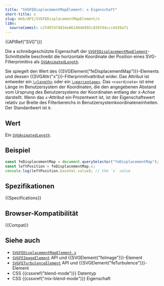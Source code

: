 ```yaml
---
title: "SVGFEDisplacementMapElement: x Eigenschaft"
short-title: x
slug: Web/API/SVGFEDisplacementMapElement/x
l10n:
  sourceCommit: c2fd97474834e061404b992c8397d4ccc4439a71
---
```


{{APIRef("SVG")}}

Die **`x`** schreibgeschützte Eigenschaft der [`SVGFEDisplacementMapElement`](/de/docs/Web/API/SVGFEDisplacementMapElement)-Schnittstelle beschreibt die horizontale Koordinate der Position eines SVG-Filterprimitivs als [`SVGAnimatedLength`](/de/docs/Web/API/SVGAnimatedLength).

Sie spiegelt den Wert des {{SVGElement("feDisplacementMap")}}-Elements und dessen {{SVGAttr("x")}}-Filterprimitivattribut wider. Das Attribut ist entweder ein [`\<length>`](/de/docs/Web/SVG/Guides/Content_type#length) oder ein [`\<percentage>`](/de/docs/Web/SVG/Guides/Content_type#percentage). Das `<coordinate>` ist eine Länge im Benutzersystem der Koordinaten, die den angegebenen Abstand vom Ursprung des Benutzersystems der Koordinaten entlang der x-Achse darstellt. Wenn das `x`-Attribut ein Prozentwert ist, ist der Eigenschaftswert relativ zur Breite des Filterbereichs in Benutzersystemkoordinateneinheiten. Der Standardwert ist `0`.

## Wert

Ein [`SVGAnimatedLength`](/de/docs/Web/API/SVGAnimatedLength).

## Beispiel

```js
const feDisplacementMap = document.querySelector("feDisplacementMap");
const leftPosition = feDisplacementMap.x;
console.log(leftPosition.baseVal.value); // the `x` value
```

## Spezifikationen

{{Specifications}}

## Browser-Kompatibilität

{{Compat}}

## Siehe auch

- [`SVGFEDisplacementMapElement.y`](/de/docs/Web/API/SVGFEDisplacementMapElement/y)
- [`SVGFEImageElement`](/de/docs/Web/API/SVGFEImageElement) API und {{SVGElement("feImage")}}-Element
- [`SVGFETurbulenceElement`](/de/docs/Web/API/SVGFETurbulenceElement) API und {{SVGElement("feTurbulence")}}-Element
- CSS {{cssxref("blend-mode")}} Datentyp
- CSS {{cssxref("mix-blend-mode")}} Eigenschaft
